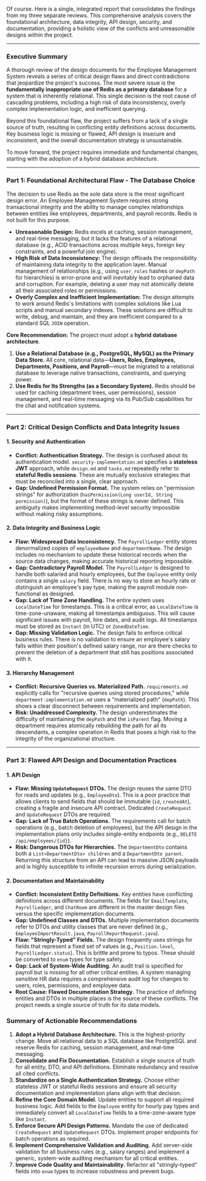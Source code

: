 Of course. Here is a single, integrated report that consolidates the findings from my three separate reviews. This comprehensive analysis covers the foundational architecture, data integrity, API design, security, and documentation, providing a holistic view of the conflicts and unreasonable designs within the project.

***

### Executive Summary

A thorough review of the design documents for the Employee Management System reveals a series of critical design flaws and direct contradictions that jeopardize the project's success. The most severe issue is the **fundamentally inappropriate use of Redis as a primary database** for a system that is inherently relational. This single decision is the root cause of cascading problems, including a high risk of data inconsistency, overly complex implementation logic, and inefficient querying.

Beyond this foundational flaw, the project suffers from a lack of a single source of truth, resulting in conflicting entity definitions across documents. Key business logic is missing or flawed, API design is insecure and inconsistent, and the overall documentation strategy is unsustainable.

To move forward, the project requires immediate and fundamental changes, starting with the adoption of a hybrid database architecture.

---

### Part 1: Foundational Architectural Flaw - The Database Choice

The decision to use Redis as the sole data store is the most significant design error. An Employee Management System requires strong transactional integrity and the ability to manage complex relationships between entities like employees, departments, and payroll records. Redis is not built for this purpose.

*   **Unreasonable Design:** Redis excels at caching, session management, and real-time messaging, but it lacks the features of a relational database (e.g., ACID transactions across multiple keys, foreign key constraints, and a powerful join engine).
*   **High Risk of Data Inconsistency:** The design offloads the responsibility of maintaining data integrity to the application layer. Manual management of relationships (e.g., using `user_roles` hashes or `depPath` for hierarchies) is error-prone and will inevitably lead to orphaned data and corruption. For example, deleting a user may not atomically delete all their associated roles or permissions.
*   **Overly Complex and Inefficient Implementation:** The design attempts to work around Redis's limitations with complex solutions like Lua scripts and manual secondary indexes. These solutions are difficult to write, debug, and maintain, and they are inefficient compared to a standard SQL `JOIN` operation.

**Core Recommendation:**
The project must adopt a **hybrid database architecture**.
1.  **Use a Relational Database (e.g., PostgreSQL, MySQL) as the Primary Data Store.** All core, relational data—**Users, Roles, Employees, Departments, Positions, and Payroll**—must be migrated to a relational database to leverage native transactions, constraints, and querying power.
2.  **Use Redis for Its Strengths (as a Secondary System).** Redis should be used for caching (department trees, user permissions), session management, and real-time messaging via its Pub/Sub capabilities for the chat and notification systems.

---

### Part 2: Critical Design Conflicts and Data Integrity Issues

#### 1. Security and Authentication
*   **Conflict: Authentication Strategy.** The design is confused about its authentication model. `security-implementation.md` specifies a **stateless JWT** approach, while `design.md` and `tasks.md` repeatedly refer to **stateful Redis sessions**. These are mutually exclusive strategies that must be reconciled into a single, clear approach.
*   **Gap: Undefined Permission Format.** The system relies on "permission strings" for authorization (`hasPermission(Long userId, String permission)`), but the format of these strings is never defined. This ambiguity makes implementing method-level security impossible without making risky assumptions.

#### 2. Data Integrity and Business Logic
*   **Flaw: Widespread Data Inconsistency.** The `PayrollLedger` entity stores denormalized copies of `employeeName` and `departmentName`. The design includes no mechanism to update these historical records when the source data changes, making accurate historical reporting impossible.
*   **Gap: Contradictory Payroll Model.** The `PayrollLedger` is designed to handle both salaried and hourly employees, but the `Employee` entity only contains a single `salary` field. There is no way to store an hourly rate or distinguish an employee's pay type, making the payroll module non-functional as designed.
*   **Gap: Lack of Time Zone Handling.** The entire system uses `LocalDateTime` for timestamps. This is a critical error, as `LocalDateTime` is time-zone-unaware, making all timestamps ambiguous. This will cause significant issues with payroll, hire dates, and audit logs. All timestamps must be stored as `Instant` (in UTC) or `ZonedDateTime`.
*   **Gap: Missing Validation Logic.** The design fails to enforce critical business rules. There is no validation to ensure an employee's salary falls within their position's defined salary range, nor are there checks to prevent the deletion of a department that still has positions associated with it.

#### 3. Hierarchy Management
*   **Conflict: Recursive Queries vs. Materialized Path.** `requirements.md` explicitly calls for "recursive queries using stored procedures," while `department-implementation.md` uses a "materialized path" (`depPath`). This shows a clear disconnect between requirements and implementation.
*   **Risk: Unaddressed Complexity.** The design underestimates the difficulty of maintaining the `depPath` and the `isParent` flag. Moving a department requires atomically rebuilding the path for all its descendants, a complex operation in Redis that poses a high risk to the integrity of the organizational structure.

---

### Part 3: Flawed API Design and Documentation Practices

#### 1. API Design
*   **Flaw: Missing `UpdateRequest` DTOs.** The design reuses the same DTO for reads and updates (e.g., `EmployeeDto`). This is a poor practice that allows clients to send fields that should be immutable (`id`, `createdAt`), creating a fragile and insecure API contract. Dedicated `CreateRequest` and `UpdateRequest` DTOs are required.
*   **Gap: Lack of True Batch Operations.** The requirements call for batch operations (e.g., batch deletion of employees), but the API design in the implementation plans only includes single-entity endpoints (e.g., `DELETE /api/employees/{id}`).
*   **Risk: Dangerous DTOs for Hierarchies.** The `DepartmentDto` contains both a `List<DepartmentDto> children` and a `DepartmentDto parent`. Returning this structure from an API can lead to massive JSON payloads and is highly susceptible to infinite recursion errors during serialization.

#### 2. Documentation and Maintainability
*   **Conflict: Inconsistent Entity Definitions.** Key entities have conflicting definitions across different documents. The fields for `EmailTemplate`, `PayrollLedger`, and `ChatRoom` are different in the master design files versus the specific implementation documents.
*   **Gap: Undefined Classes and DTOs.** Multiple implementation documents refer to DTOs and utility classes that are never defined (e.g., `EmployeeImportResult.java`, `PayrollReportRequest.java`).
*   **Flaw: "Stringly-Typed" Fields.** The design frequently uses strings for fields that represent a fixed set of values (e.g., `Position.level`, `PayrollLedger.status`). This is brittle and prone to typos. These should be converted to `enum` types for type safety.
*   **Gap: Lack of System-Wide Auditing.** An audit trail is specified for payroll but is missing for all other critical entities. A system managing sensitive HR data requires a comprehensive audit log for changes to users, roles, permissions, and employee data.
*   **Root Cause: Flawed Documentation Strategy.** The practice of defining entities and DTOs in multiple places is the source of these conflicts. The project needs a single source of truth for its data models.

### Summary of Actionable Recommendations

1.  **Adopt a Hybrid Database Architecture.** This is the highest-priority change. Move all relational data to a SQL database like PostgreSQL and reserve Redis for caching, session management, and real-time messaging.
2.  **Consolidate and Fix Documentation.** Establish a single source of truth for all entity, DTO, and API definitions. Eliminate redundancy and resolve all cited conflicts.
3.  **Standardize on a Single Authentication Strategy.** Choose either stateless JWT or stateful Redis sessions and ensure all security documentation and implementation plans align with that decision.
4.  **Refine the Core Domain Model.** Update entities to support all required business logic. Add fields to the `Employee` entity for hourly pay types and immediately convert all `LocalDateTime` fields to a time-zone-aware type like `Instant`.
5.  **Enforce Secure API Design Patterns.** Mandate the use of dedicated `CreateRequest` and `UpdateRequest` DTOs. Implement proper endpoints for batch operations as required.
6.  **Implement Comprehensive Validation and Auditing.** Add server-side validation for all business rules (e.g., salary ranges) and implement a generic, system-wide auditing mechanism for all critical entities.
7.  **Improve Code Quality and Maintainability.** Refactor all "stringly-typed" fields into `enum` types to increase robustness and prevent bugs.